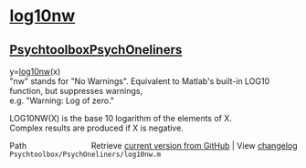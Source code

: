 # [log10nw](log10nw)
## [Psychtoolbox](Psychtoolbox)[PsychOneliners](PsychOneliners)

y=[log10nw](log10nw)(x)  
"nw" stands for "No Warnings". Equivalent to Matlab's built-in LOG10 function, but suppresses warnings,   
e.g. "Warning: Log of zero."  
  
  LOG10NW(X) is the base 10 logarithm of the elements of X.     
  Complex results are produced if X is negative.  




<div class="code_header" style="text-align:right;">
  <span style="float:left;">Path&nbsp;&nbsp;</span> <span class="counter">Retrieve <a href=
  "https://raw.github.com/Psychtoolbox-3/Psychtoolbox-3/beta/Psychtoolbox/PsychOneliners/log10nw.m">current version from GitHub</a> | View <a href=
  "https://github.com/Psychtoolbox-3/Psychtoolbox-3/commits/beta/Psychtoolbox/PsychOneliners/log10nw.m">changelog</a></span>
</div>
<div class="code">
  <code>Psychtoolbox/PsychOneliners/log10nw.m</code>
</div>

